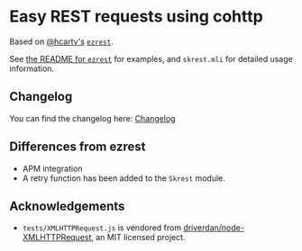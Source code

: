 # Easy REST requests using cohttp

Based on [@hcarty's](https://github.com/hcarty) [`ezrest`](https://github.com/hcarty/ezrest).

See [the README for `ezrest`](https://github.com/hcarty/ezrest/blob/main/README.md) for examples, and `skrest.mli` for detailed usage information.

## Changelog

You can find the changelog here: [Changelog](https://github.com/skolemlabs/skrest/wiki/Changelog)

## Differences from ezrest
- APM integration
- A retry function has been added to the `Skrest` module.

## Acknowledgements
- `tests/XMLHTTPRequest.js` is vendored from [driverdan/node-XMLHTTPRequest](https://github.com/driverdan/node-XMLHttpRequest), an MIT licensed project.
